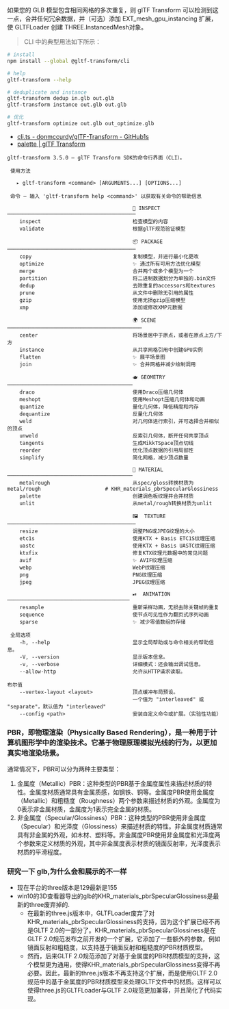 如果您的 GLB 模型包含相同网格的多次重复，则 glTF Transform 可以检测到这一点，合并任何冗余数据，并（可选）添加 EXT_mesh_gpu_instancing 扩展，使 GLTFLoader 创建 THREE.InstancedMesh对象。
> CLI 中的典型用法如下所示：
```bash
# install
npm install --global @gltf-transform/cli

# help
gltf-transform --help

# deduplicate and instance
gltf-transform dedup in.glb out.glb
gltf-transform instance out.glb out.glb

# 优化
gltf-transform optimize out.glb out_optimize.glb
```
- [cli.ts - donmccurdy/glTF-Transform - GitHub1s](https://github1s.com/donmccurdy/glTF-Transform/blob/HEAD/packages/cli/src/cli.ts#L338)
- [palette | glTF Transform](https://gltf-transform.dev/modules/functions/functions/palette)

```shell
gltf-transform 3.5.0 — glTF Transform SDK的命令行界面（CLI）。

 使用方法 

   ▸ gltf-transform <command> [ARGUMENTS...] [OPTIONS...]

 命令 — 输入 'gltf-transform help <command>' 以获取有关命令的帮助信息

                                         🔎 INSPECT ──────────────────────────────────────────  
    inspect                              检查模型的内容                                      
    validate                             根据glTF规范验证模型                                 
                                                                                                
                                         📦 PACKAGE ──────────────────────────────────────────  
    copy                                 复制模型，并进行最小化更改                           
    optimize                             ✨ 通过所有可用方法优化模型                           
    merge                                合并两个或多个模型为一个                             
    partition                            将二进制数据划分为单独的.bin文件                       
    dedup                                去除重复的accessors和textures                         
    prune                                从文件中删除无引用的属性                              
    gzip                                 使用无损gzip压缩模型                                 
    xmp                                  添加或修改XMP元数据                                  
                                                                                                
                                         🌍 SCENE ────────────────────────────────────────────  
    center                               将场景居中于原点，或者在原点上方/下方                     
    instance                             从共享网格引用中创建GPU实例                           
    flatten                              ✨ 展平场景图                                         
    join                                 ✨ 合并网格并减少绘制调用                             
                                                                                                
                                         🫖 GEOMETRY ─────────────────────────────────────────   
    draco                                使用Draco压缩几何体                                  
    meshopt                              使用Meshopt压缩几何体和动画                            
    quantize                             量化几何体，降低精度和内存                            
    dequantize                           反量化几何体                                         
    weld                                 对几何体进行索引，并可选择合并相似的顶点                
    unweld                               反索引几何体，断开任何共享顶点                         
    tangents                             生成MikkTSpace顶点切线                               
    reorder                              优化顶点数据的引用局部性                             
    simplify                             简化网格，减少顶点数量                               
                                                                                                
                                         🎨 MATERIAL ─────────────────────────────────────────  
    metalrough                           从spec/gloss转换材质为metal/rough                     # KHR_materials_pbrSpecularGlossiness
    palette                              创建调色板纹理并合并材质                              
    unlit                                从metal/rough转换材质为unlit                         
                                                                                                
                                         🖼  TEXTURE ──────────────────────────────────────────  
    resize                               调整PNG或JPEG纹理的大小                             
    etc1s                                使用KTX + Basis ETC1S纹理压缩                         
    uastc                                使用KTX + Basis UASTC纹理压缩                         
    ktxfix                               修复KTX纹理元数据中的常见问题                          
    avif                                 ✨ AVIF纹理压缩                                      
    webp                                 WebP纹理压缩                                        
    png                                  PNG纹理压缩                                         
    jpeg                                 JPEG纹理压缩                                        
                                                                                                
                                         ⏯  ANIMATION ────────────────────────────────────────  
    resample                             重新采样动画，无损去除关键帧的重复                       
    sequence                             使节点可见性作为翻页式序列动画                        
    sparse                               ✨ 减少零值数组的存储                                 

 全局选项
    -h, --help                           显示全局帮助或与命令相关的帮助信息。                       
    -V, --version                        显示版本信息。                                       
    -v, --verbose                        详细模式：还会输出调试信息。                             
    --allow-http                         允许从HTTP请求读取。                                 
                                                                     布尔值                                                
    --vertex-layout <layout>             顶点缓冲布局预设。                                 
                                         一个值为 "interleaved" 或 "separate"，默认值为 "interleaved"
    --config <path>                      安装自定义命令或扩展。（实验性功能）
```
### PBR，即物理渲染（Physically Based Rendering），是一种用于计算机图形学中的渲染技术。它基于物理原理模拟光线的行为，以更加真实地渲染场景。
通常情况下，PBR可以分为两种主要类型：
1. 金属度（Metallic）PBR：这种类型的PBR基于金属度属性来描述材质的特性。金属度材质通常具有金属质感，如钢铁、铜等。金属度PBR使用金属度（Metallic）和粗糙度（Roughness）两个参数来描述材质的外观。金属度为0表示非金属材质，金属度为1表示完全金属的材质。
2. 非金属度（Specular/Glossiness）PBR：这种类型的PBR使用非金属度（Specular）和光泽度（Glossiness）来描述材质的特性。非金属度材质通常具有非金属的外观，如木材、塑料等。非金属度PBR使用非金属度和光泽度两个参数来定义材质的外观，其中非金属度表示材质的镜面反射率，光泽度表示材质的平滑程度。
### 研究一下 glb,为什么会和展示的不一样
- 现在平台的three版本是129最新是155  
- win10的3D查看器导出的glb的KHR_materials_pbrSpecularGlossiness是最新的three废弃掉的.
	- 在最新的three.js版本中，GLTFLoader废弃了对KHR_materials_pbrSpecularGlossiness的支持，因为这个扩展已经不再是GLTF 2.0的一部分了。KHR_materials_pbrSpecularGlossiness是在GLTF 2.0规范发布之前开发的一个扩展，它添加了一些额外的参数，例如镜面反射和粗糙度，以支持基于镜面反射和粗糙度的PBR材质模型。
	- 然而，后来GLTF 2.0规范添加了对基于金属度的PBR材质模型的支持，这个模型更为通用，使得KHR_materials_pbrSpecularGlossiness变得不再必要。因此，最新的three.js版本不再支持这个扩展，而是使用GLTF 2.0规范中的基于金属度的PBR材质模型来处理GLTF文件中的材质。这样可以使得three.js的GLTFLoader与GLTF 2.0规范更加兼容，并且简化了代码实现。